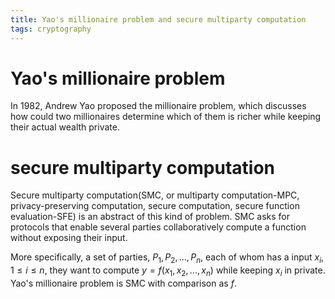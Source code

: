 ```yaml
---
title: Yao's millionaire problem and secure multiparty computation
tags: cryptography
---
```


# Yao's millionaire problem

In 1982, Andrew Yao proposed the millionaire problem, which discusses how could two millionaires determine which of them is richer while keeping their actual wealth private.

# secure multiparty computation

Secure multiparty computation(SMC, or multiparty computation-MPC, privacy-preserving computation, secure computation, secure function evaluation-SFE) is an abstract of this kind of problem. SMC asks for protocols that enable several parties collaboratively compute a function without exposing their input.

More specifically, a set of parties, $P_1, P_2, ...,P_n$, each of whom has a input $x_i, 1\leq i \leq n$, they want to compute $y=f(x_1, x_2, ..., x_n)$ while keeping $x_i$ in private. Yao's millionaire problem is SMC with comparison as $f$.
